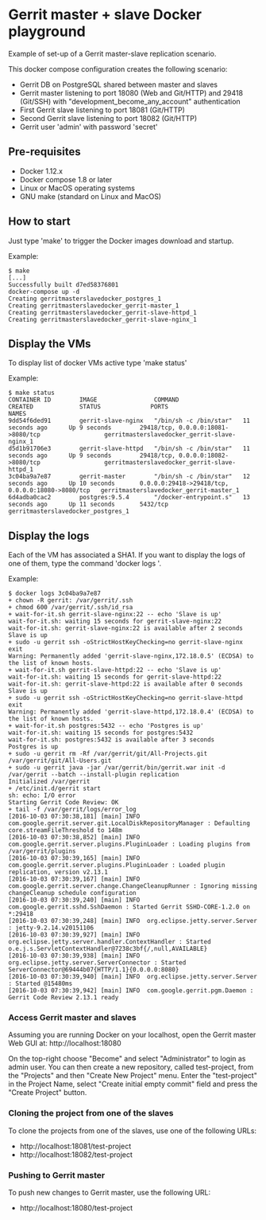 # Gerrit master + slave Docker playground

Example of set-up of a Gerrit master-slave replication scenario.

This docker compose configuration creates the following scenario:
- Gerrit DB on PostgreSQL shared between master and slaves
- Gerrit master listening to port 18080 (Web and Git/HTTP) and 29418 (Git/SSH) with "development_become_any_account" authentication
- First Gerrit slave listening to port 18081 (Git/HTTP) 
- Second Gerrit slave listening to port 18082 (Git/HTTP)
- Gerrit user 'admin' with password 'secret'

## Pre-requisites

- Docker 1.12.x 
- Docker compose 1.8 or later
- Linux or MacOS operating systems
- GNU make (standard on Linux and MacOS)

## How to start

Just type 'make' to trigger the Docker images download and startup.

Example:
```
$ make
[...]
Successfully built d7ed58376801
docker-compose up -d
Creating gerritmasterslavedocker_postgres_1
Creating gerritmasterslavedocker_gerrit-master_1
Creating gerritmasterslavedocker_gerrit-slave-httpd_1
Creating gerritmasterslavedocker_gerrit-slave-nginx_1
```

## Display the VMs

To display list of docker VMs active type 'make status'

Example:
```
$ make status
CONTAINER ID        IMAGE                COMMAND                  CREATED             STATUS              PORTS                                               NAMES
9dd54f6ded91        gerrit-slave-nginx   "/bin/sh -c /bin/star"   11 seconds ago      Up 9 seconds        29418/tcp, 0.0.0.0:18081->8080/tcp                  gerritmasterslavedocker_gerrit-slave-nginx_1
d5d1b91706e3        gerrit-slave-httpd   "/bin/sh -c /bin/star"   11 seconds ago      Up 9 seconds        29418/tcp, 0.0.0.0:18082->8080/tcp                  gerritmasterslavedocker_gerrit-slave-httpd_1
3c04ba9a7e87        gerrit-master        "/bin/sh -c /bin/star"   12 seconds ago      Up 10 seconds       0.0.0.0:29418->29418/tcp, 0.0.0.0:18080->8080/tcp   gerritmasterslavedocker_gerrit-master_1
6d4adba0cac2        postgres:9.5.4       "/docker-entrypoint.s"   13 seconds ago      Up 11 seconds       5432/tcp                                            gerritmasterslavedocker_postgres_1
```

## Display the logs

Each of the VM has associated a SHA1. If you want to display the logs of
one of them, type the command 'docker logs <SHA1>'.

Example:
```
$ docker logs 3c04ba9a7e87
+ chown -R gerrit: /var/gerrit/.ssh
+ chmod 600 /var/gerrit/.ssh/id_rsa
+ wait-for-it.sh gerrit-slave-nginx:22 -- echo 'Slave is up'
wait-for-it.sh: waiting 15 seconds for gerrit-slave-nginx:22
wait-for-it.sh: gerrit-slave-nginx:22 is available after 2 seconds
Slave is up
+ sudo -u gerrit ssh -oStrictHostKeyChecking=no gerrit-slave-nginx exit
Warning: Permanently added 'gerrit-slave-nginx,172.18.0.5' (ECDSA) to the list of known hosts.
+ wait-for-it.sh gerrit-slave-httpd:22 -- echo 'Slave is up'
wait-for-it.sh: waiting 15 seconds for gerrit-slave-httpd:22
wait-for-it.sh: gerrit-slave-httpd:22 is available after 0 seconds
Slave is up
+ sudo -u gerrit ssh -oStrictHostKeyChecking=no gerrit-slave-httpd exit
Warning: Permanently added 'gerrit-slave-httpd,172.18.0.4' (ECDSA) to the list of known hosts.
+ wait-for-it.sh postgres:5432 -- echo 'Postgres is up'
wait-for-it.sh: waiting 15 seconds for postgres:5432
wait-for-it.sh: postgres:5432 is available after 3 seconds
Postgres is up
+ sudo -u gerrit rm -Rf /var/gerrit/git/All-Projects.git /var/gerrit/git/All-Users.git
+ sudo -u gerrit java -jar /var/gerrit/bin/gerrit.war init -d /var/gerrit --batch --install-plugin replication
Initialized /var/gerrit
+ /etc/init.d/gerrit start
sh: echo: I/O error
Starting Gerrit Code Review: OK
+ tail -f /var/gerrit/logs/error_log
[2016-10-03 07:30:38,181] [main] INFO  com.google.gerrit.server.git.LocalDiskRepositoryManager : Defaulting core.streamFileThreshold to 148m
[2016-10-03 07:30:38,852] [main] INFO  com.google.gerrit.server.plugins.PluginLoader : Loading plugins from /var/gerrit/plugins
[2016-10-03 07:30:39,165] [main] INFO  com.google.gerrit.server.plugins.PluginLoader : Loaded plugin replication, version v2.13.1
[2016-10-03 07:30:39,167] [main] INFO  com.google.gerrit.server.change.ChangeCleanupRunner : Ignoring missing changeCleanup schedule configuration
[2016-10-03 07:30:39,240] [main] INFO  com.google.gerrit.sshd.SshDaemon : Started Gerrit SSHD-CORE-1.2.0 on *:29418
[2016-10-03 07:30:39,248] [main] INFO  org.eclipse.jetty.server.Server : jetty-9.2.14.v20151106
[2016-10-03 07:30:39,927] [main] INFO  org.eclipse.jetty.server.handler.ContextHandler : Started o.e.j.s.ServletContextHandler@7238c3bf{/,null,AVAILABLE}
[2016-10-03 07:30:39,938] [main] INFO  org.eclipse.jetty.server.ServerConnector : Started ServerConnector@69444b07{HTTP/1.1}{0.0.0.0:8080}
[2016-10-03 07:30:39,940] [main] INFO  org.eclipse.jetty.server.Server : Started @15480ms
[2016-10-03 07:30:39,942] [main] INFO  com.google.gerrit.pgm.Daemon : Gerrit Code Review 2.13.1 ready
```

### Access Gerrit master and slaves

Assuming you are running Docker on your localhost, open the Gerrit master Web GUI at:
http://localhost:18080

On the top-right choose "Become" and select "Administrator" to login as admin user.
You can then create a new repository, called test-project, from the "Projects" and then "Create New Project" menu.
Enter the "test-project" in the Project Name, select "Create initial empty commit" field and press the "Create Project" button.

### Cloning the project from one of the slaves

To clone the projects from one of the slaves, use one of the following URLs:

- http://localhost:18081/test-project
- http://localhost:18082/test-project

### Pushing to Gerrit master

To push new changes to Gerrit master, use the following URL:

- http://localhost:18080/test-project

